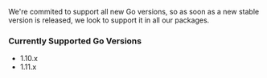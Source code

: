 We're commited to support all new Go versions, so as soon as a new stable version is released, we look to support it in all our packages.

### Currently Supported Go Versions

- 1.10.x
- 1.11.x

